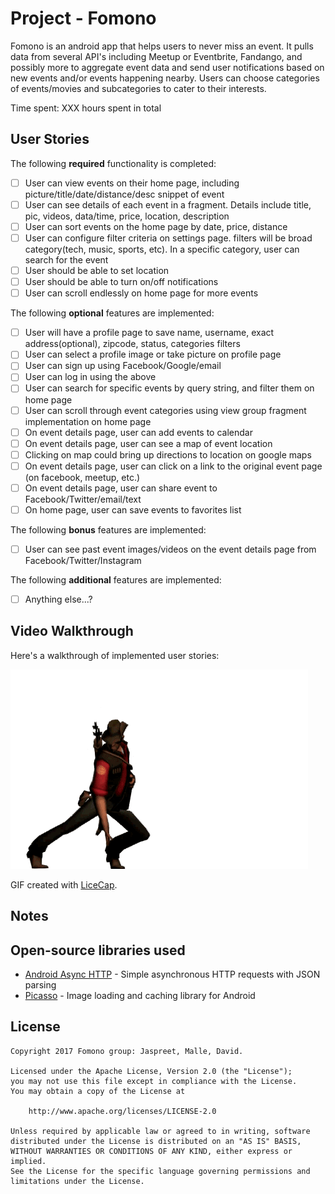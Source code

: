 # Project - Fomono

Fomono is an android app that helps users to never miss an event. It pulls data from several API's including Meetup or Eventbrite, Fandango, and possibly more to aggregate event data and send user notifications based on new events and/or events happening nearby. Users can choose categories of events/movies and subcategories to cater to their interests. 

Time spent: XXX hours spent in total

## User Stories

The following **required** functionality is completed:

* [ ] User can view events on their home page, including picture/title/date/distance/desc snippet of event
* [ ] User can see details of each event in a fragment. Details include title, pic, videos, data/time, price, location, description
* [ ] User can sort events on the home page by date, price, distance
* [ ] User can configure filter criteria on settings page. filters will be broad category(tech, music, sports, etc). In a specific category, user can search for the event
* [ ] User should be able to set location
* [ ] User should be able to turn on/off notifications
* [ ] User can scroll endlessly on home page for more events

The following **optional** features are implemented:

* [ ] User will have a profile page to save name, username, exact address(optional), zipcode, status, categories filters
* [ ] User can select a profile image or take picture on profile page
* [ ] User can sign up using Facebook/Google/email
* [ ] User can log in using the above
* [ ] User can search for specific events by query string, and filter them on home page
* [ ] User can scroll through event categories using view group fragment implementation on home page
* [ ] On event details page, user can add events to calendar
* [ ] On event details page, user can see a map of event location
* [ ] Clicking on map could bring up directions to location on google maps
* [ ] On event details page, user can click on a link to the original event page (on facebook, meetup, etc.)
* [ ] On event details page, user can share event to Facebook/Twitter/email/text
* [ ] On home page, user can save events to favorites list

The following **bonus** features are implemented:

* [ ] User can see past event images/videos on the event details page from Facebook/Twitter/Instagram

The following **additional** features are implemented:

* [ ] Anything else...?

## Video Walkthrough

Here's a walkthrough of implemented user stories:

<img src='gifs/test.gif' title='Video Walkthrough' width='' alt='Video Walkthrough' />

GIF created with [LiceCap](http://www.cockos.com/licecap/).

## Notes


## Open-source libraries used

- [Android Async HTTP](https://github.com/loopj/android-async-http) - Simple asynchronous HTTP requests with JSON parsing
- [Picasso](http://square.github.io/picasso/) - Image loading and caching library for Android

## License

    Copyright 2017 Fomono group: Jaspreet, Malle, David.

    Licensed under the Apache License, Version 2.0 (the "License");
    you may not use this file except in compliance with the License.
    You may obtain a copy of the License at

        http://www.apache.org/licenses/LICENSE-2.0

    Unless required by applicable law or agreed to in writing, software
    distributed under the License is distributed on an "AS IS" BASIS,
    WITHOUT WARRANTIES OR CONDITIONS OF ANY KIND, either express or implied.
    See the License for the specific language governing permissions and
    limitations under the License.
